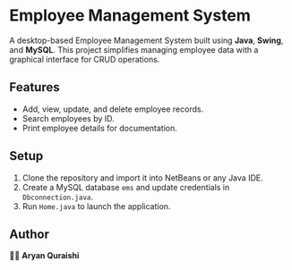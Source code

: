 # Employee Management System  

A desktop-based Employee Management System built using **Java**, **Swing**, and **MySQL**. This project simplifies managing employee data with a graphical interface for CRUD operations.  

## Features  
- Add, view, update, and delete employee records.  
- Search employees by ID.  
- Print employee details for documentation.  

## Setup  
1. Clone the repository and import it into NetBeans or any Java IDE.  
2. Create a MySQL database `ems` and update credentials in `Dbconnection.java`.  
3. Run `Home.java` to launch the application.  

## Author  
👨‍💻 **Aryan Quraishi**  

